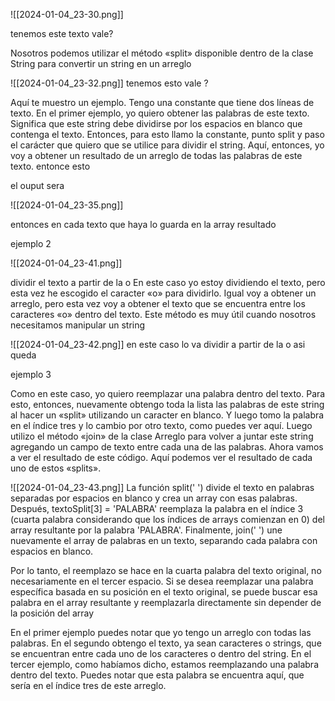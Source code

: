 ![[2024-01-04_23-30.png]]

tenemos este texto vale?

 Nosotros podemos utilizar el método «split» disponible dentro de la clase String para convertir un string en un arreglo
 
 ![[2024-01-04_23-32.png]]
 tenemos esto
vale ?

 Aquí te muestro un ejemplo. Tengo una constante que tiene dos líneas de texto. En el primer ejemplo, yo quiero obtener las palabras de este texto. Significa que este string debe dividirse por los espacios en blanco que contenga el texto. Entonces, para esto llamo la constante, punto split y paso el carácter que quiero que se utilice para dividir el string. Aquí, entonces, yo voy a obtener un resultado de un arreglo de todas las palabras de este texto.
entonce esto 

el ouput sera

![[2024-01-04_23-35.png]]


entonces en cada texto que haya lo guarda en la array resultado


ejemplo 2

![[2024-01-04_23-41.png]]

dividir el texto a partir de la o
 En este caso yo estoy dividiendo el texto, pero esta vez he escogido el caracter «o» para dividirlo. Igual voy a obtener un arreglo, pero esta vez voy a obtener el texto que se encuentra entre los caracteres «o» dentro del texto. Este método es muy útil cuando nosotros necesitamos manipular un string


![[2024-01-04_23-42.png]]
en este caso lo va dividir a partir de la o asi queda


ejemplo 3

Como en este caso, yo quiero reemplazar una palabra dentro del texto. Para esto, entonces, nuevamente obtengo toda la lista las palabras de este string al hacer un «split» utilizando un caracter en blanco. Y luego tomo la palabra en el índice tres y lo cambio por otro texto, como puedes ver aquí. Luego utilizo el método «join» de la clase Arreglo para volver a juntar este string agregando un campo de texto entre cada una de las palabras. Ahora vamos a ver el resultado de este código. Aquí podemos ver el resultado de cada uno de estos «splits». 


![[2024-01-04_23-43.png]]
La función split(' ') divide el texto en palabras separadas por espacios en blanco y crea un array con esas palabras. Después, textoSplit[3] = 'PALABRA' reemplaza la palabra en el índice 3 (cuarta palabra considerando que los índices de arrays comienzan en 0) del array resultante por la palabra 'PALABRA'. Finalmente, join(' ') une nuevamente el array de palabras en un texto, separando cada palabra con espacios en blanco.

Por lo tanto, el reemplazo se hace en la cuarta palabra del texto original, no necesariamente en el tercer espacio. Si se desea reemplazar una palabra específica basada en su posición en el texto original, se puede buscar esa palabra en el array resultante y reemplazarla directamente sin depender de la posición del array




En el primer ejemplo puedes notar que yo tengo un arreglo con todas las palabras. En el segundo obtengo el texto, ya sean caracteres o strings, que se encuentran entre cada uno de los caracteres o dentro del string. En el tercer ejemplo, como habíamos dicho, estamos reemplazando una palabra dentro del texto. Puedes notar que esta palabra se encuentra aquí, que sería en el índice tres de este arreglo. 